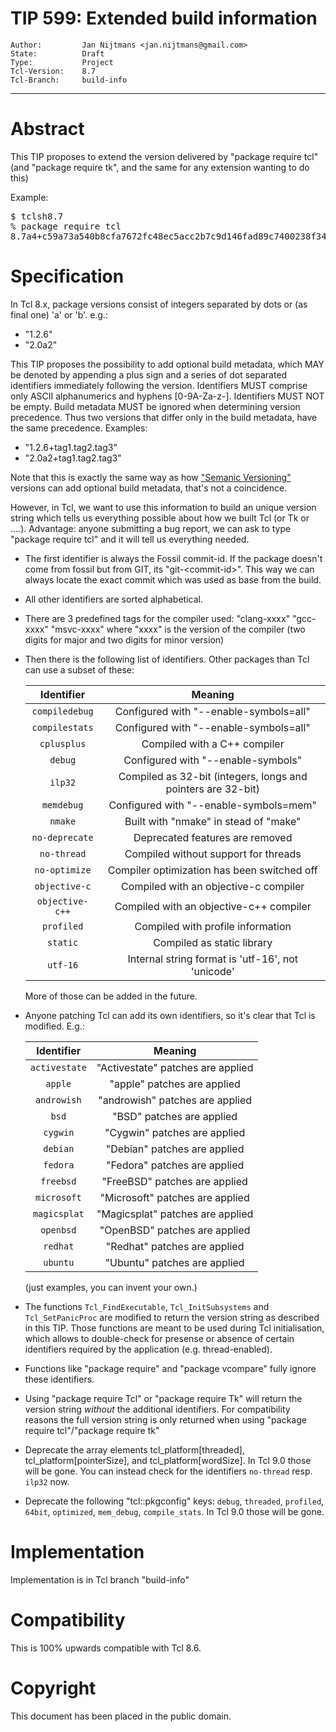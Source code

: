 # TIP 599: Extended build information
	Author:         Jan Nijtmans <jan.nijtmans@gmail.com>
	State:          Draft
	Type:           Project
	Tcl-Version:    8.7
	Tcl-Branch:     build-info
-----
# Abstract

This TIP proposes to extend the version delivered by "package require tcl"
(and "package require tk", and the same for any extension wanting to do this)

Example:
<pre>
$ tclsh8.7
% package require tcl
8.7a4+c59a73a540b8cfa7672fc48ec5acc2b7c9d146fad89c7400238f34886dca31e7.clang-1200.utf16
</pre>   

# Specification

In Tcl 8.x, package versions consist of integers separated by dots or (as final one) 'a' or 'b'.
e.g.:

* "1.2.6"
* "2.0a2"

This TIP proposes the possibility to add optional build metadata, which MAY be denoted by
appending a plus sign and a series of dot separated identifiers immediately following the
version. Identifiers MUST comprise only ASCII alphanumerics and hyphens [0-9A-Za-z-].
Identifiers MUST NOT be empty. Build metadata MUST be ignored when determining version precedence.
Thus two versions that differ only in the build metadata, have the same precedence. Examples:

* "1.2.6+tag1.tag2.tag3"
* "2.0a2+tag1.tag2.tag3"

Note that this is exactly the same way as how ["Semanic Versioning"](https://semver.org/#spec-item-10) versions
can add optional build metadata, that's not a coincidence.

However, in Tcl, we want to use this information to build an unique version string which tells
us everything possible about how we built Tcl (or Tk or ....). Advantage: anyone submitting
a bug report, we can ask to type "package require tcl" and it will tell us everything needed.

* The first identifier is always the Fossil commit-id. If the package doesn't come from fossil
  but from GIT, its "git-&lt;commit-id&gt;". This way we can always locate the exact commit which
  was used as base from the build.
* All other identifiers are sorted alphabetical.
* There are 3 predefined tags for the compiler used:
   "clang-xxxx"
   "gcc-xxxx"
   "msvc-xxxx"
  where "xxxx" is the version of the compiler (two digits for major and two digits for minor version)
* Then there is the following list of identifiers. Other packages than Tcl can use a subset of these:

  | Identifier  | Meaning |
  |:-------:|:----------------:|
  | `compiledebug` | Configured with "--enable-symbols=all" |
  | `compilestats`  | Configured with "--enable-symbols=all" |
  | `cplusplus`  | Compiled with a C++ compiler |
  | `debug`  | Configured with "--enable-symbols"|
  | `ilp32`  | Compiled as 32-bit (integers, longs and pointers are 32-bit) |
  | `memdebug`  | Configured with "--enable-symbols=mem" |
  | `nmake`  | Built with "nmake" in stead of "make"|
  | `no-deprecate`  | Deprecated features are removed |
  | `no-thread`  | Compiled without support for threads |
  | `no-optimize`  | Compiler optimization has been switched off |
  | `objective-c`  | Compiled with an objective-c compiler |
  | `objective-c++`  | Compiled with an objective-c++ compiler |
  | `profiled`  | Compiled with profile information |
  | `static`  | Compiled as static library |
  | `utf-16`  | Internal string format is 'utf-16', not 'unicode' |

  More of those can be added in the future.

* Anyone patching Tcl can add its own identifiers, so it's clear that
  Tcl is modified. E.g.:

  | Identifier  | Meaning |
  |:-------:|:----------------:|
  | `activestate` | "Activestate" patches are applied |
  | `apple`   | "apple" patches are applied |
  | `androwish`| "androwish" patches are applied |
  | `bsd`     | "BSD" patches are applied |
  | `cygwin`  | "Cygwin" patches are applied |
  | `debian`  | "Debian" patches are applied |
  | `fedora`  | "Fedora" patches are applied |
  | `freebsd` | "FreeBSD" patches are applied |
  | `microsoft` | "Microsoft" patches are applied |
  | `magicsplat` | "Magicsplat" patches are applied |
  | `openbsd` | "OpenBSD" patches are applied |
  | `redhat`  | "Redhat" patches are applied |
  | `ubuntu`  | "Ubuntu" patches are applied |

  (just examples, you can invent your own.)

* The functions `Tcl_FindExecutable`, `Tcl_InitSubsystems` and `Tcl_SetPanicProc` are
  modified to return the version string as described in this TIP. Those functions are
  meant to be used during Tcl initialisation, which allows to double-check for presense
  or absence of certain identifiers required by the application (e.g. thread-enabled).

* Functions like "package require" and "package vcompare" fully ignore these identifiers.

* Using "package require Tcl" or "package require Tk" will return the version string
  _without_ the additional identifiers. For compatibility reasons the full version
  string is only returned when using "package require tcl"/"package require tk"

* Deprecate the array elements tcl_platform[threaded], tcl_platform[pointerSize],
  and tcl_platform[wordSize]. In Tcl 9.0 those will be gone. You can instead check
  for the identifiers `no-thread` resp. `ilp32` now.

* Deprecate the following "tcl::pkgconfig" keys: `debug`, `threaded`, `profiled`,
  `64bit`, `optimized`, `mem_debug`, `compile_stats`. In Tcl 9.0 those will be gone.

# Implementation

Implementation is in Tcl branch "build-info"

# Compatibility

This is 100% upwards compatible with Tcl 8.6.

# Copyright

This document has been placed in the public domain.
